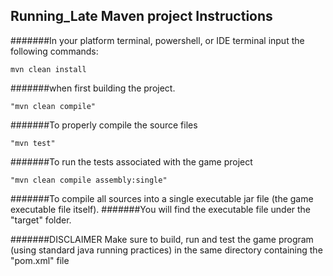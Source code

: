## Running_Late Maven project Instructions

#######In your platform terminal, powershell, or IDE terminal input the following commands:

```
mvn clean install
 ```
#######when first building the project.
```
"mvn clean compile"
```

#######To properly compile the source files

```
"mvn test" 
```

#######To run the tests associated with the game project 

```
"mvn clean compile assembly:single" 
```

#######To compile all sources into a single executable jar file (the game executable file itself).
#######You will find the executable file under the "target" folder.

#######DISCLAIMER Make sure to build, run and test the game program (using standard java running practices) in the same directory containing the "pom.xml" file
